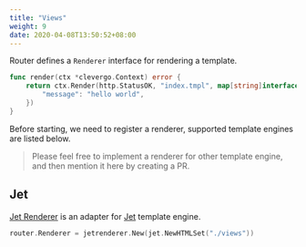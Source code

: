 ```yaml
---
title: "Views"
weight: 9
date: 2020-04-08T13:50:52+08:00
---
```


Router defines a `Renderer` interface for rendering a template.

```go
func render(ctx *clevergo.Context) error {
    return ctx.Render(http.StatusOK, "index.tmpl", map[string]interface{}{
        "message": "hello world",
    })
}
```

Before starting, we need to register a renderer, supported template engines are listed below.

> Please feel free to implement a renderer for other template engine, and then mention it here by creating a PR.

## Jet

[Jet Renderer](https://github.com/clevergo/jetrenderer) is an adapter for [Jet](https://github.com/cloudykit/jet) template engine.

```go
router.Renderer = jetrenderer.New(jet.NewHTMLSet("./views"))
```
